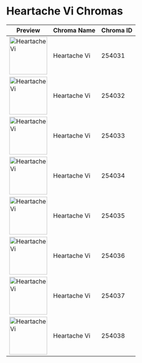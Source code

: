 # Heartache Vi Chromas

| Preview | Chroma Name | Chroma ID |
|---|---|---|
| <img src='https://raw.communitydragon.org/latest/plugins/rcp-be-lol-game-data/global/default/v1/champion-chroma-images/254/254031.png' alt='Heartache Vi' width='100'> | Heartache Vi | 254031 |
| <img src='https://raw.communitydragon.org/latest/plugins/rcp-be-lol-game-data/global/default/v1/champion-chroma-images/254/254032.png' alt='Heartache Vi' width='100'> | Heartache Vi | 254032 |
| <img src='https://raw.communitydragon.org/latest/plugins/rcp-be-lol-game-data/global/default/v1/champion-chroma-images/254/254033.png' alt='Heartache Vi' width='100'> | Heartache Vi | 254033 |
| <img src='https://raw.communitydragon.org/latest/plugins/rcp-be-lol-game-data/global/default/v1/champion-chroma-images/254/254034.png' alt='Heartache Vi' width='100'> | Heartache Vi | 254034 |
| <img src='https://raw.communitydragon.org/latest/plugins/rcp-be-lol-game-data/global/default/v1/champion-chroma-images/254/254035.png' alt='Heartache Vi' width='100'> | Heartache Vi | 254035 |
| <img src='https://raw.communitydragon.org/latest/plugins/rcp-be-lol-game-data/global/default/v1/champion-chroma-images/254/254036.png' alt='Heartache Vi' width='100'> | Heartache Vi | 254036 |
| <img src='https://raw.communitydragon.org/latest/plugins/rcp-be-lol-game-data/global/default/v1/champion-chroma-images/254/254037.png' alt='Heartache Vi' width='100'> | Heartache Vi | 254037 |
| <img src='https://raw.communitydragon.org/latest/plugins/rcp-be-lol-game-data/global/default/v1/champion-chroma-images/254/254038.png' alt='Heartache Vi' width='100'> | Heartache Vi | 254038 |
